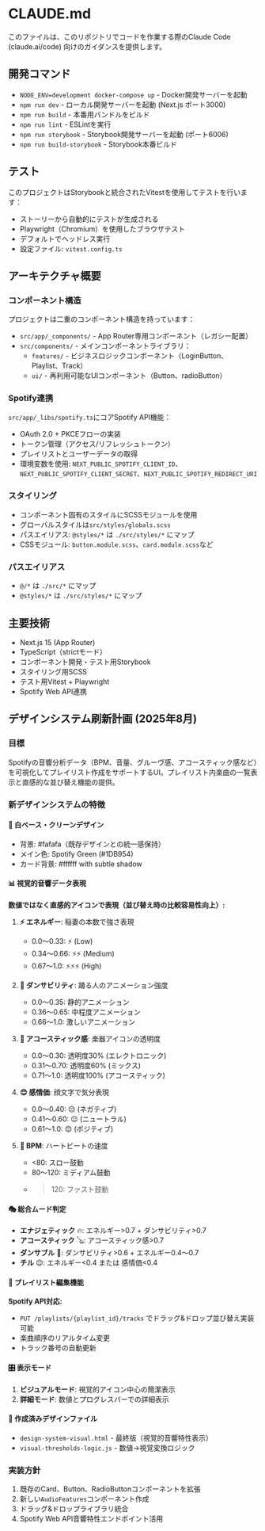 # CLAUDE.md

このファイルは、このリポジトリでコードを作業する際のClaude Code (claude.ai/code) 向けのガイダンスを提供します。

## 開発コマンド

- `NODE_ENV=development docker-compose up` - Docker開発サーバーを起動
- `npm run dev` - ローカル開発サーバーを起動 (Next.js ポート3000)
- `npm run build` - 本番用バンドルをビルド
- `npm run lint` - ESLintを実行
- `npm run storybook` - Storybook開発サーバーを起動 (ポート6006)
- `npm run build-storybook` - Storybook本番ビルド

## テスト

このプロジェクトはStorybookと統合されたVitestを使用してテストを行います：

- ストーリーから自動的にテストが生成される
- Playwright（Chromium）を使用したブラウザテスト
- デフォルトでヘッドレス実行
- 設定ファイル: `vitest.config.ts`

## アーキテクチャ概要

### コンポーネント構造

プロジェクトは二重のコンポーネント構造を持っています：

- `src/app/_components/` - App Router専用コンポーネント（レガシー配置）
- `src/components/` - メインコンポーネントライブラリ：
  - `features/` - ビジネスロジックコンポーネント（LoginButton、Playlist、Track）
  - `ui/` - 再利用可能なUIコンポーネント（Button、radioButton）

### Spotify連携

`src/app/_libs/spotify.ts`にコアSpotify API機能：

- OAuth 2.0 + PKCEフローの実装
- トークン管理（アクセス/リフレッシュトークン）
- プレイリストとユーザーデータの取得
- 環境変数を使用: `NEXT_PUBLIC_SPOTIFY_CLIENT_ID`、`NEXT_PUBLIC_SPOTIFY_CLIENT_SECRET`、`NEXT_PUBLIC_SPOTIFY_REDIRECT_URI`

### スタイリング

- コンポーネント固有のスタイルにSCSSモジュールを使用
- グローバルスタイルは`src/styles/globals.scss`
- パスエイリアス: `@styles/*` は `./src/styles/*` にマップ
- CSSモジュール: `button.module.scss`、`card.module.scss`など

### パスエイリアス

- `@/*` は `./src/*` にマップ
- `@styles/*` は `./src/styles/*` にマップ

## 主要技術

- Next.js 15 (App Router)
- TypeScript（strictモード）
- コンポーネント開発・テスト用Storybook
- スタイリング用SCSS
- テスト用Vitest + Playwright
- Spotify Web API連携

## デザインシステム刷新計画 (2025年8月)

### 目標

Spotifyの音響分析データ（BPM、音量、グルーヴ感、アコースティック感など）を可視化してプレイリスト作成をサポートするUI。プレイリスト内楽曲の一覧表示と直感的な並び替え機能の提供。

### 新デザインシステムの特徴

#### 🎨 白ベース・クリーンデザイン

- 背景: #fafafa（既存デザインとの統一感保持）
- メイン色: Spotify Green (#1DB954)
- カード背景: #ffffff with subtle shadow

#### 📊 視覚的音響データ表現

**数値ではなく直感的アイコンで表現（並び替え時の比較容易性向上）:**

1. **⚡ エネルギー**: 稲妻の本数で強さ表現
   - 0.0〜0.33: ⚡ (Low)
   - 0.34〜0.66: ⚡⚡ (Medium)
   - 0.67〜1.0: ⚡⚡⚡ (High)

2. **🕺 ダンサビリティ**: 踊る人のアニメーション強度
   - 0.0〜0.35: 静的アニメーション
   - 0.36〜0.65: 中程度アニメーション
   - 0.66〜1.0: 激しいアニメーション

3. **🎸 アコースティック感**: 楽器アイコンの透明度
   - 0.0〜0.30: 透明度30% (エレクトロニック)
   - 0.31〜0.70: 透明度60% (ミックス)
   - 0.71〜1.0: 透明度100% (アコースティック)

4. **😊 感情価**: 顔文字で気分表現
   - 0.0〜0.40: 😔 (ネガティブ)
   - 0.41〜0.60: 😐 (ニュートラル)
   - 0.61〜1.0: 😊 (ポジティブ)

5. **💓 BPM**: ハートビートの速度
   - <80: スロー鼓動
   - 80〜120: ミディアム鼓動
   - > 120: ファスト鼓動

#### 🎭 総合ムード判定

- **エナジェティック** 🔥: エネルギー>0.7 + ダンサビリティ>0.7
- **アコースティック** 🪕: アコースティック感>0.7
- **ダンサブル** 🕺: ダンサビリティ>0.6 + エネルギー0.4〜0.7
- **チル** 😌: エネルギー<0.4 または 感情価<0.4

#### 🔄 プレイリスト編集機能

**Spotify API対応:**

- `PUT /playlists/{playlist_id}/tracks` でドラッグ&ドロップ並び替え実装可能
- 楽曲順序のリアルタイム変更
- トラック番号の自動更新

#### 🎛️ 表示モード

1. **ビジュアルモード**: 視覚的アイコン中心の簡潔表示
2. **詳細モード**: 数値とプログレスバーでの詳細表示

#### 📁 作成済みデザインファイル

- `design-system-visual.html` - 最終版（視覚的音響特性表示）
- `visual-thresholds-logic.js` - 数値→視覚変換ロジック

### 実装方針

1. 既存のCard、Button、RadioButtonコンポーネントを拡張
2. 新しい`AudioFeatures`コンポーネント作成
3. ドラッグ&ドロップライブラリ統合
4. Spotify Web API音響特性エンドポイント活用
